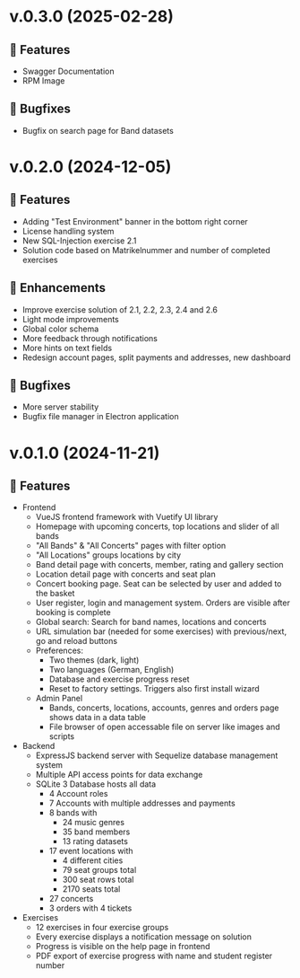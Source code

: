 # v.0.3.0 (2025-02-28)
## 🚀 Features
- Swagger Documentation
- RPM Image

## 🐛 Bugfixes
- Bugfix on search page for Band datasets

# v.0.2.0 (2024-12-05)
## 🚀 Features
- Adding "Test Environment" banner in the bottom right corner
- License handling system
- New SQL-Injection exercise 2.1
- Solution code based on Matrikelnummer and number of completed exercises

## 🌟 Enhancements
- Improve exercise solution of 2.1, 2.2, 2.3, 2.4 and 2.6
- Light mode improvements
- Global color schema
- More feedback through notifications
- More hints on text fields
- Redesign account pages, split payments and addresses, new dashboard

## 🐛 Bugfixes
- More server stability
- Bugfix file manager in Electron application

# v.0.1.0 (2024-11-21)
## 🚀 Features
- Frontend
  - VueJS frontend framework with Vuetify UI library
  - Homepage with upcoming concerts, top locations and slider of all bands
  - "All Bands" & "All Concerts" pages with filter option
  - "All Locations" groups locations by city
  - Band detail page with concerts, member, rating and gallery section
  - Location detail page with concerts and seat plan
  - Concert booking page. Seat can be selected by user and added to the basket
  - User register, login and management system. Orders are visible after booking is complete
  - Global search: Search for band names, locations and concerts
  - URL simulation bar (needed for some exercises) with previous/next, go and reload buttons
  - Preferences:
    - Two themes (dark, light)
    - Two languages (German, English)
    - Database and exercise progress reset
    - Reset to factory settings. Triggers also first install wizard
  - Admin Panel
    - Bands, concerts, locations, accounts, genres and orders page shows data in a data table
    - File browser of open accessable file on server like images and scripts
- Backend
  - ExpressJS backend server with Sequelize database management system
  - Multiple API access points for data exchange
  - SQLite 3 Database hosts all data
    - 4 Account roles
    - 7 Accounts with multiple addresses and payments
    - 8 bands with
      - 24 music genres
      - 35 band members
      - 13 rating datasets
    - 17 event locations with
      - 4 different cities
      - 79 seat groups total
      - 300 seat rows total
      - 2170 seats total
    - 27 concerts
    - 3 orders with 4 tickets
- Exercises
  - 12 exercises in four exercise groups
  - Every exercise displays a notification message on solution
  - Progress is visible on the help page in frontend
  - PDF export of exercise progress with name and student register number
